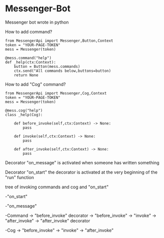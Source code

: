 # Messenger-Bot
Messenger bot wrote in python


How to add command?

    from MessengerApi import Messenger,Button,Context
    token = "YOUR-PAGE-TOKEN"
    mess = Messenger(token)
    
    @mess.command("help")
    def _help(ctx:Context):
        button = Button(mess.commands)
        ctx.send("All commands below,buttons=button)
        return None

How to add "Cog" command?

    from MessengerApi import Messenger,Cog,Context
    token = "YOUR-PAGE-TOKEN"
    mess = Messenger(token)

    @mess.cog("help")
    class _help(Cog):
    
        def before_invoke(self,ctx:Context) -> None:
            pass
            
        def invoke(self,ctx:Context) -> None:
            pass
            
        def after_invoke(self,ctx:Context) -> None:
            pass


Decorator "on_message" is activated when someone has written something

Decorator "on_start" the decorator is activated at the very beginning of the "run" function


tree of invoking commands and cog and "on_start"

-"on_start"

-"on_message"

-Command -> "before_invoke" decorator -> "before_invoke" -> "invoke" -> "after_invoke" -> "after_invoke" decorator

-Cog -> "before_invoke" -> "invoke" -> "after_invoke"
    



    
